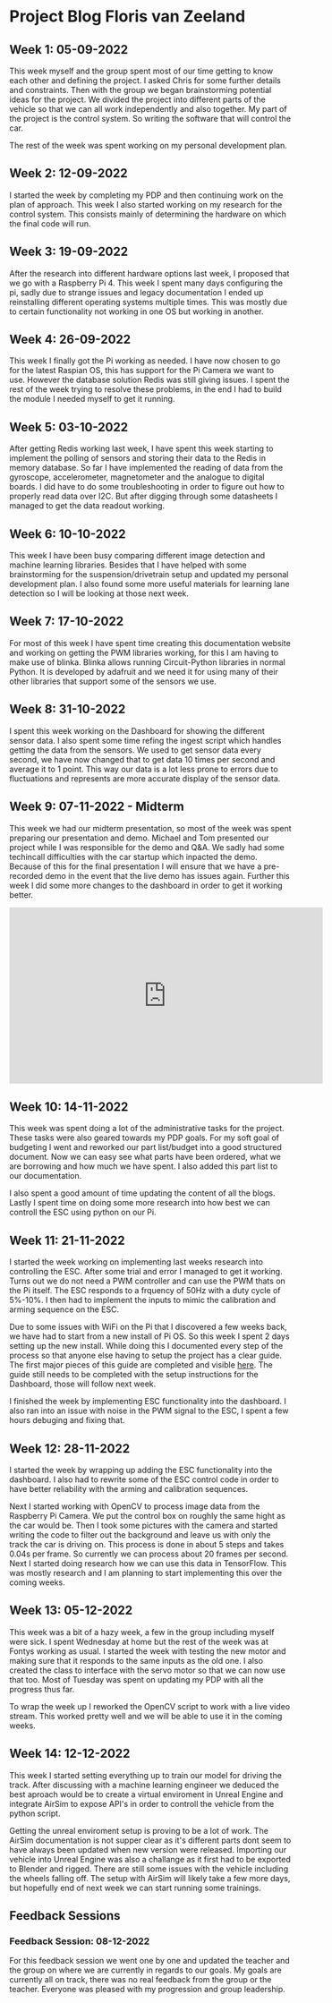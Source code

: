 # Project Blog Floris van Zeeland
## Week 1: 05-09-2022
This week myself and the group spent most of our time getting to know each other and defining the project. I asked Chris for some further details and constraints. Then with the group we began brainstorming potential ideas for the project. We divided the project into different parts of the vehicle so that we can all work independently and also together. My part of the project is the control system. So writing the software that will control the car.

The rest of the week was spent working on my personal development plan.
## Week 2: 12-09-2022
I started the week by completing my PDP and then continuing work on the plan of approach. This week I also started working on my research for the control system. This consists mainly of determining the hardware on which the final code will run.
## Week 3: 19-09-2022
After the research into different hardware options last week, I proposed that we go with a Raspberry Pi 4. This week I spent many days configuring the pi, sadly due to strange issues and legacy documentation I ended up reinstalling different operating systems multiple times. This was mostly due to certain functionality not working in one OS but working in another.
## Week 4: 26-09-2022
This week I finally got the Pi working as needed. I have now chosen to go for the latest Raspian OS, this has support for the Pi Camera we want to use. However the database solution Redis was still giving issues. I spent the rest of the week trying to resolve these problems, in the end I had to build the module I needed myself to get it running.
## Week 5: 03-10-2022
After getting Redis working last week, I have spent this week starting to implement the polling of sensors and storing their data to the Redis in memory database. So far I have implemented the reading of data from the gyroscope, accelerometer, magnetometer and the analogue to digital boards. I did have to do some troubleshooting in order to figure out how to properly read data over I2C. But after digging through some datasheets I managed to get the data readout working.
## Week 6: 10-10-2022
This week I have been busy comparing different image detection and machine learning libraries. Besides that I have helped with some brainstorming for the suspension/drivetrain setup and updated my personal development plan. I also found some more useful materials for learning lane detection so I will be looking at those next week.
## Week 7: 17-10-2022
For most of this week I have spent time creating this documentation website and working on getting the PWM libraries working, for this I am having to make use of blinka. Blinka allows running Circuit-Python libraries in normal Python. It is developed by adafruit and we need it for using many of their other libraries that support some of the sensors we use.
## Week 8: 31-10-2022
I spent this week working on the Dashboard for showing the different sensor data. I also spent some time refing the ingest script which handles getting the data from the sensors. We used to get sensor data every second, we have now changed that to get data 10 times per second and average it to 1 point. This way our data is a lot less prone to errors due to fluctuations and represents are more accurate display of the sensor data.
## Week 9: 07-11-2022 - Midterm
This week we had our midterm presentation, so most of the week was spent preparing our presentation and demo. Michael and Tom presented our project while I was responsible for the demo and Q&A. We sadly had some techincall difficulties with the car startup which inpacted the demo. Because of this for the final presentation I will ensure that we have a pre-recorded demo in the event that the live demo has issues again. Further this week I did some more changes to the dashboard in order to get it working better.
<iframe width="560" height="315" src="https://www.youtube.com/embed/yt2jBFw0TAQ" title="YouTube video player" frameborder="0" allow="accelerometer; autoplay; clipboard-write; encrypted-media; gyroscope; picture-in-picture" allowfullscreen></iframe>

## Week 10: 14-11-2022
This week was spent doing a lot of the administrative tasks for the project. These tasks were also geared towards my PDP goals. For my soft goal of budgeting I went and reworked our part list/budget into a good structured document. Now we can easy see what parts have been ordered, what we are borrowing and how much we have spent. I also added this part list to our documentation.

I also spent a good amount of time updating the content of all the blogs. Lastly I spent time on doing some more research into how best we can controll the ESC using python on our Pi.
## Week 11: 21-11-2022
I started the week working on implementing last weeks research into controlling the ESC. After some trial and error I managed to get it working. Turns out we do not need a PWM controller and can use the PWM thats on the Pi itself. The ESC responds to a frquency of 50Hz with a duty cycle of 5%-10%. I then had to implement the inputs to mimic the calibration and arming sequence on the ESC.

Due to some issues with WiFi on the Pi that I discovered a few weeks back, we have had to start from a new install of Pi OS. So this week I spent 2 days setting up the new install. While doing this I documented every step of the process so that anyone else having to setup the project has a clear guide. The first major pieces of this guide are completed and visible [here](https://becreative.distillation.dev/project/installation.html). The guide still needs to be completed with the setup instructions for the Dashboard, those will follow next week.

I finished the week by implementing ESC functionality into the dashboard. I also ran into an issue with noise in the PWM signal to the ESC, I spent a few hours debuging and fixing that.

## Week 12: 28-11-2022
I started the week by wrapping up adding the ESC functionality into the dashboard. I also had to rewrite some of the ESC control code in order to have better reliability with the arming and calibration sequences.

Next I started working with OpenCV to process image data from the Raspberry Pi Camera. We put the control box on roughly the same hight as the car would be. Then I took some pictures with the camera and started writing the code to filter out the background and leave us with only the track the car is driving on. This process is done in about 5 steps and takes 0.04s per frame. So currently we can process about 20 frames per second. Next I started doing research how we can use this data in TensorFlow. This was mostly research and I am planning to start implementing this over the coming weeks.

## Week 13: 05-12-2022
This week was a bit of a hazy week, a few in the group including myself were sick. I spent Wednesday at home but the rest of the week was at Fontys working as usual. I started the week with testing the new motor and making sure that it responds to the same inputs as the old one. I also created the class to interface with the servo motor so that we can now use that too. Most of Tuesday was spent on updating my PDP with all the progress thus far.

To wrap the week up I reworked the OpenCV script to work with a live video stream. This worked pretty well and we will be able to use it in the coming weeks.

## Week 14: 12-12-2022
This week I started setting everything up to train our model for driving the track. After discussing with a machine learning engineer we deduced the best aproach would be to create a virtual enviroment in Unreal Engine and integrate AirSim to expose API's in order to controll the vehicle from the python script.

Getting the unreal enviroment setup is proving to be a lot of work. The AirSim documentation is not supper clear as it's different parts dont seem to have always been updated when new version were released. Importing our vehicle into Unreal Engine was also a challange as it first had to be exported to Blender and rigged. There are still some issues with the vehicle including the wheels falling off. The setup with AirSim will likely take a few more days, but hopefully end of next week we can start running some trainings.

## Feedback Sessions
### Feedback Session: 08-12-2022
For this feedback session we went one by one and updated the teacher and the group on where we are currently in regards to our goals. My goals are currently all on track, there was no real feedback from the group or the teacher. Everyone was pleased with my progression and group leadership.